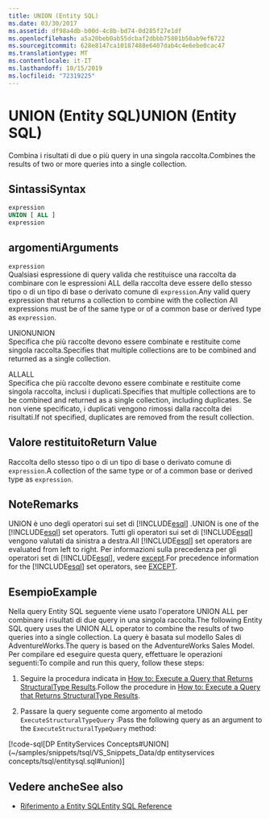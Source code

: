 ```yaml
---
title: UNION (Entity SQL)
ms.date: 03/30/2017
ms.assetid: df98a4db-b00d-4c8b-bd74-0d285f27e1df
ms.openlocfilehash: a5a20beb0ab55dcbaf2dbbb75801b50ab9ef6722
ms.sourcegitcommit: 628e8147ca10187488e6407dab4c4e6ebe0cac47
ms.translationtype: MT
ms.contentlocale: it-IT
ms.lasthandoff: 10/15/2019
ms.locfileid: "72319225"
---
```

# <a name="union-entity-sql"></a><span data-ttu-id="86c0f-102">UNION (Entity SQL)</span><span class="sxs-lookup"><span data-stu-id="86c0f-102">UNION (Entity SQL)</span></span>
<span data-ttu-id="86c0f-103">Combina i risultati di due o più query in una singola raccolta.</span><span class="sxs-lookup"><span data-stu-id="86c0f-103">Combines the results of two or more queries into a single collection.</span></span>  
  
## <a name="syntax"></a><span data-ttu-id="86c0f-104">Sintassi</span><span class="sxs-lookup"><span data-stu-id="86c0f-104">Syntax</span></span>  
  
```sql  
expression  
UNION [ ALL ]  
expression  
```  
  
## <a name="arguments"></a><span data-ttu-id="86c0f-105">argomenti</span><span class="sxs-lookup"><span data-stu-id="86c0f-105">Arguments</span></span>  
 `expression`  
 <span data-ttu-id="86c0f-106">Qualsiasi espressione di query valida che restituisce una raccolta da combinare con le espressioni ALL della raccolta deve essere dello stesso tipo o di un tipo di base o derivato comune di `expression`.</span><span class="sxs-lookup"><span data-stu-id="86c0f-106">Any valid query expression that returns a collection to combine with the collection All expressions must be of the same type or of a common base or derived type as `expression`.</span></span>  
  
 <span data-ttu-id="86c0f-107">UNION</span><span class="sxs-lookup"><span data-stu-id="86c0f-107">UNION</span></span>  
 <span data-ttu-id="86c0f-108">Specifica che più raccolte devono essere combinate e restituite come singola raccolta.</span><span class="sxs-lookup"><span data-stu-id="86c0f-108">Specifies that multiple collections are to be combined and returned as a single collection.</span></span>  
  
 <span data-ttu-id="86c0f-109">ALL</span><span class="sxs-lookup"><span data-stu-id="86c0f-109">ALL</span></span>  
 <span data-ttu-id="86c0f-110">Specifica che più raccolte devono essere combinate e restituite come singola raccolta, inclusi i duplicati.</span><span class="sxs-lookup"><span data-stu-id="86c0f-110">Specifies that multiple collections are to be combined and returned as a single collection, including duplicates.</span></span> <span data-ttu-id="86c0f-111">Se non viene specificato, i duplicati vengono rimossi dalla raccolta dei risultati.</span><span class="sxs-lookup"><span data-stu-id="86c0f-111">If not specified, duplicates are removed from the result collection.</span></span>  
  
## <a name="return-value"></a><span data-ttu-id="86c0f-112">Valore restituito</span><span class="sxs-lookup"><span data-stu-id="86c0f-112">Return Value</span></span>  
 <span data-ttu-id="86c0f-113">Raccolta dello stesso tipo o di un tipo di base o derivato comune di `expression`.</span><span class="sxs-lookup"><span data-stu-id="86c0f-113">A collection of the same type or of a common base or derived type as `expression`.</span></span>  
  
## <a name="remarks"></a><span data-ttu-id="86c0f-114">Note</span><span class="sxs-lookup"><span data-stu-id="86c0f-114">Remarks</span></span>  
 <span data-ttu-id="86c0f-115">UNION è uno degli operatori sui set di [!INCLUDE[esql](../../../../../../includes/esql-md.md)] .</span><span class="sxs-lookup"><span data-stu-id="86c0f-115">UNION is one of the [!INCLUDE[esql](../../../../../../includes/esql-md.md)] set operators.</span></span> <span data-ttu-id="86c0f-116">Tutti gli operatori sui set di [!INCLUDE[esql](../../../../../../includes/esql-md.md)] vengono valutati da sinistra a destra.</span><span class="sxs-lookup"><span data-stu-id="86c0f-116">All [!INCLUDE[esql](../../../../../../includes/esql-md.md)] set operators are evaluated from left to right.</span></span> <span data-ttu-id="86c0f-117">Per informazioni sulla precedenza per gli operatori set di [!INCLUDE[esql](../../../../../../includes/esql-md.md)], vedere [except](except-entity-sql.md).</span><span class="sxs-lookup"><span data-stu-id="86c0f-117">For precedence information for the [!INCLUDE[esql](../../../../../../includes/esql-md.md)] set operators, see [EXCEPT](except-entity-sql.md).</span></span>  
  
## <a name="example"></a><span data-ttu-id="86c0f-118">Esempio</span><span class="sxs-lookup"><span data-stu-id="86c0f-118">Example</span></span>  
 <span data-ttu-id="86c0f-119">Nella query Entity SQL seguente viene usato l'operatore UNION ALL per combinare i risultati di due query in una singola raccolta.</span><span class="sxs-lookup"><span data-stu-id="86c0f-119">The following Entity SQL query uses the UNION ALL operator to combine the results of two queries into a single collection.</span></span> <span data-ttu-id="86c0f-120">La query è basata sul modello Sales di AdventureWorks.</span><span class="sxs-lookup"><span data-stu-id="86c0f-120">The query is based on the AdventureWorks Sales Model.</span></span> <span data-ttu-id="86c0f-121">Per compilare ed eseguire questa query, effettuare le operazioni seguenti:</span><span class="sxs-lookup"><span data-stu-id="86c0f-121">To compile and run this query, follow these steps:</span></span>  
  
1. <span data-ttu-id="86c0f-122">Seguire la procedura indicata in [How to: Execute a Query that Returns StructuralType Results](../how-to-execute-a-query-that-returns-structuraltype-results.md).</span><span class="sxs-lookup"><span data-stu-id="86c0f-122">Follow the procedure in [How to: Execute a Query that Returns StructuralType Results](../how-to-execute-a-query-that-returns-structuraltype-results.md).</span></span>  
  
2. <span data-ttu-id="86c0f-123">Passare la query seguente come argomento al metodo `ExecuteStructuralTypeQuery` :</span><span class="sxs-lookup"><span data-stu-id="86c0f-123">Pass the following query as an argument to the `ExecuteStructuralTypeQuery` method:</span></span>  
  
 [!code-sql[DP EntityServices Concepts#UNION](~/samples/snippets/tsql/VS_Snippets_Data/dp entityservices concepts/tsql/entitysql.sql#union)]  
  
## <a name="see-also"></a><span data-ttu-id="86c0f-124">Vedere anche</span><span class="sxs-lookup"><span data-stu-id="86c0f-124">See also</span></span>

- [<span data-ttu-id="86c0f-125">Riferimento a Entity SQL</span><span class="sxs-lookup"><span data-stu-id="86c0f-125">Entity SQL Reference</span></span>](entity-sql-reference.md)

